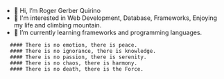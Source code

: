 - 👋 Hi, I’m Roger Gerber Quirino
- 👀 I'm interested in Web Development, Database, Frameworks, Enjoying my life and climbing mountain.
- 🌱 I’m currently learning frameworks and programming languages. 

<!---
rgdesarrollador1/rgdesarrollador1 is a ✨ special ✨ repository because its `README.md` (this file) appears on your GitHub profile.
You can click the Preview link to take a look at your changes.
--->



      #### There is no emotion, there is peace.
      #### There is no ignorance, there is knowledge.
      #### There is no passion, there is serenity.
      #### There is no chaos, there is harmony.
      #### There is no death, there is the Force.


